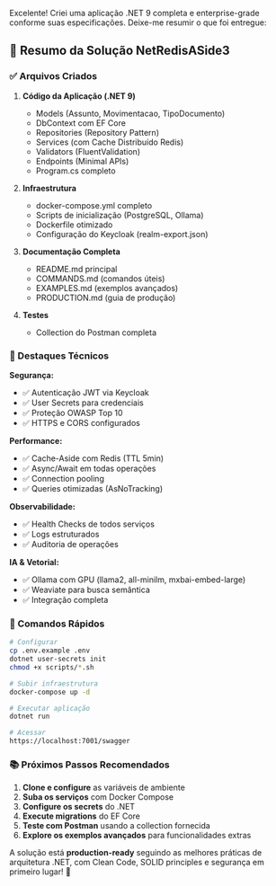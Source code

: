 Excelente! Criei uma aplicação .NET 9 completa e enterprise-grade conforme suas especificações. Deixe-me resumir o que foi entregue:

## 🎯 Resumo da Solução NetRedisASide3

### ✅ Arquivos Criados

1. **Código da Aplicação (.NET 9)**
   - Models (Assunto, Movimentacao, TipoDocumento)
   - DbContext com EF Core
   - Repositories (Repository Pattern)
   - Services (com Cache Distribuído Redis)
   - Validators (FluentValidation)
   - Endpoints (Minimal APIs)
   - Program.cs completo

2. **Infraestrutura**
   - docker-compose.yml completo
   - Scripts de inicialização (PostgreSQL, Ollama)
   - Dockerfile otimizado
   - Configuração do Keycloak (realm-export.json)

3. **Documentação Completa**
   - README.md principal
   - COMMANDS.md (comandos úteis)
   - EXAMPLES.md (exemplos avançados)
   - PRODUCTION.md (guia de produção)

4. **Testes**
   - Collection do Postman completa

### 🌟 Destaques Técnicos

**Segurança:**
- ✅ Autenticação JWT via Keycloak
- ✅ User Secrets para credenciais
- ✅ Proteção OWASP Top 10
- ✅ HTTPS e CORS configurados

**Performance:**
- ✅ Cache-Aside com Redis (TTL 5min)
- ✅ Async/Await em todas operações
- ✅ Connection pooling
- ✅ Queries otimizadas (AsNoTracking)

**Observabilidade:**
- ✅ Health Checks de todos serviços
- ✅ Logs estruturados
- ✅ Auditoria de operações

**IA & Vetorial:**
- ✅ Ollama com GPU (llama2, all-minilm, mxbai-embed-large)
- ✅ Weaviate para busca semântica
- ✅ Integração completa

### 🚀 Comandos Rápidos

```bash
# Configurar
cp .env.example .env
dotnet user-secrets init
chmod +x scripts/*.sh

# Subir infraestrutura
docker-compose up -d

# Executar aplicação
dotnet run

# Acessar
https://localhost:7001/swagger
```

### 📚 Próximos Passos Recomendados

1. **Clone e configure** as variáveis de ambiente
2. **Suba os serviços** com Docker Compose
3. **Configure os secrets** do .NET
4. **Execute migrations** do EF Core
5. **Teste com Postman** usando a collection fornecida
6. **Explore os exemplos avançados** para funcionalidades extras

A solução está **production-ready** seguindo as melhores práticas de arquitetura .NET, com Clean Code, SOLID principles e segurança em primeiro lugar! 🎉